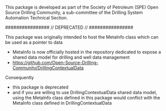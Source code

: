This package is developed as part of the Society of Petroleum (SPE) Open Source Drilling Community, a sub-committee of the Drilling System Automation Technical Section.

################
// DEPRECATED //
################

This package was originally intended to host the MetaInfo class which can be used as a pointer to data
- MetaInfo is now officially hosted in the repository dedicated to expose a shared data model for drilling and well data management
- https://github.com/Open-Source-Drilling-Community/DrillingContextualData

Consequently
- this package is deprecated
- and if you are willing to use DrillingContextualData shared data model, using the MetaInfo class defined in this package would conflict with the MetaInfo class defined in DrillingContextualData
